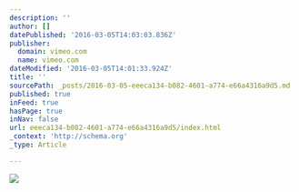 ```yaml
---
description: ''
author: []
datePublished: '2016-03-05T14:03:03.836Z'
publisher:
  domain: vimeo.com
  name: vimeo.com
dateModified: '2016-03-05T14:01:33.924Z'
title: ''
sourcePath: _posts/2016-03-05-eeeca134-b082-4601-a774-e66a4316a9d5.md
published: true
inFeed: true
hasPage: true
inNav: false
url: eeeca134-b082-4601-a774-e66a4316a9d5/index.html
_context: 'http://schema.org'
_type: Article

---
```

![](https://i.vimeocdn.com/video/307683916_295x166.jpg)